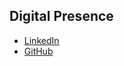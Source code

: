## Digital Presence
- [LinkedIn](https://www.linkedin.com/in/nagalakshmi-kancherla-7769a8216/)
- [GitHub](https://github.com/Naga690)
